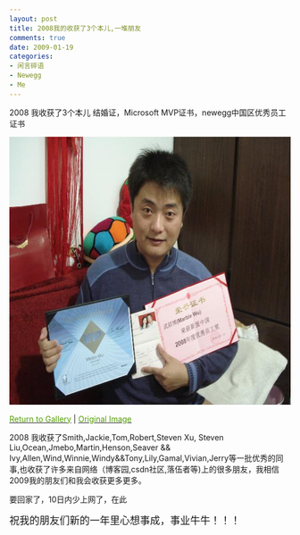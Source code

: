 ```yaml
---
layout: post
title: 2008我的收获了3个本儿,一堆朋友
comments: true
date: 2009-01-19
categories:
- 闲言碎语
- Newegg
- Me
---
```


<p>2008 我收获了3个本儿 结婚证，Microsoft MVP证书，newegg中国区优秀员工证书</p>
<p><img id="ViewPicture1_GalleryImage" style="width: 640px; height: 480px; border-width: 0px; border-color: black;" src="/images/hbz_images/8507d7b2-8624-471d-a83a-20f1500ae220.JPG" alt="2008我的收获"></p>
<p><a id="ViewPicture1_ReturnUrl" href="/huobazi/gallery/978.html"><span style="color: #529e00;">Return to Gallery</span></a> | <a id="ViewPicture1_OriginalImage" href="/images/cnblogs_com/huobazi/978/o_DSC03111.JPG" target="_New"><span style="color: #529e00;">Original Image</span></a>  </p>
<p><!--more--></p>
<p>2008 我收获了Smith,Jackie,Tom,Robert,Steven Xu, Steven Liu,Ocean,Jmebo,Martin,Henson,Seaver &amp;&amp; Ivy,Allen,Wind,Winnie,Windy&amp;&amp;Tony,Lily,Gamal,Vivian,Jerry等一批优秀的同事,也收获了许多来自网络（博客园,csdn社区,落伍者等)上的很多朋友，我相信2009我的朋友们和我会收获更多更多。</p>
<p>要回家了，10日内少上网了，在此</p>
<p><span style="font-size: large;">祝我的朋友们新的一年里心想事成，事业牛牛！！！</span></p>				
